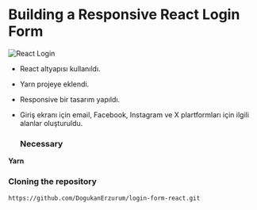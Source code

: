 # Building a Responsive React Login Form
![React Login ](https://github.com/DogukanErzurum/login-form-react/assets/93072322/a9b90a42-6308-4ffe-8941-fd875e8ad1e5)


- React altyapısı kullanıldı.
- Yarn projeye eklendi.
- Responsive bir tasarım yapıldı.
- Giriş ekranı için email, Facebook, Instagram ve X plartformları için ilgili alanlar oluşturuldu.

  ### Necessary

**Yarn**

### Cloning the repository

```shell
https://github.com/DogukanErzurum/login-form-react.git
```
